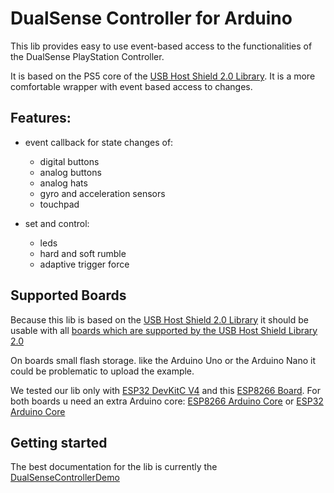 # DualSense Controller for Arduino

This lib provides easy to use event-based access to the functionalities of the DualSense PlayStation Controller.

It is based on the PS5 core of the [USB Host Shield 2.0 Library](https://github.com/felis/USB_Host_Shield_2.0).
It is a more comfortable wrapper with event based access to changes.

## Features:

- event callback for state changes of:
  - digital buttons
  - analog buttons
  - analog hats
  - gyro and acceleration sensors
  - touchpad


- set and control:
  - leds
  - hard and soft rumble
  - adaptive trigger force

## Supported Boards

Because this lib is based on the [USB Host Shield 2.0 Library](https://github.com/felis/USB_Host_Shield_2.0) it should be usable with all [boards which are supported by the USB Host Shield Library 2.0](https://github.com/felis/USB_Host_Shield_2.0#boards)

On boards small flash storage. like the Arduino Uno or the Arduino Nano it could be problematic to upload the example.

We tested our lib only with [ESP32 DevKitC V4](https://docs.espressif.com/projects/esp-idf/en/latest/esp32/hw-reference/esp32/get-started-devkitc.html) and this [ESP8266 Board](https://www.az-delivery.de/en/collections/esp8266/products/nodemcu-lolin-v3-modul-mit-esp8266).
For both boards u need an extra Arduino core: [ESP8266 Arduino Core](https://github.com/esp8266/Arduino) or [ESP32 Arduino Core](https://github.com/espressif/arduino-esp32/)


## Getting started 

The best documentation for the lib is currently the [DualSenseControllerDemo](https://github.com/yesbotics/dualsense-controller/blob/main/examples/DualSenseControllerDemo/DualSenseControllerDemo.ino)
